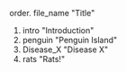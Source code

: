 order. file_name "Title"

1. intro "Introduction"
2. penguin "Penguin Island"
3. Disease_X "Disease X"
4. rats "Rats!"
